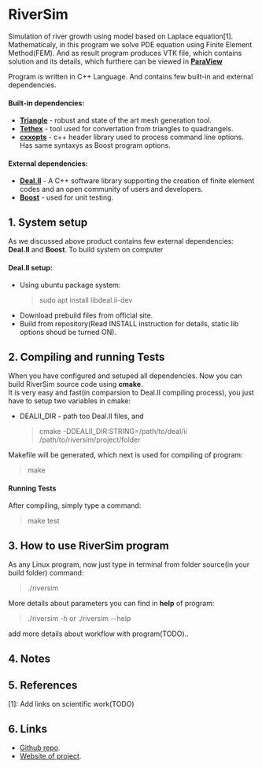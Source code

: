 # RiverSim
Simulation of river growth using model based on Laplace equation[1].
Mathematicaly, in this program we solve PDE equation using Finite Element Method(FEM). And as result program produces VTK file, which contains solution and its details, which furthere can be viewed in [__ParaView__](https://www.paraview.org/)  

Program is written in C++ Language.  And contains few built-in  and external dependencies.  

#### Built-in dependencies:
  * [__Triangle__](http://www.cs.cmu.edu/afs/cs/Web/People/quake/triangle.html) - robust and state of the art mesh generation tool.  
  * [__Tethex__](https://github.com/martemyev/tethex/wiki) - tool used for convertation from triangles to quadrangels.
  * [__cxxopts__](https://github.com/jarro2783/cxxopts) - c++ header library used to process command line options. Has same syntaxys as Boost program options.

#### External dependencies:
* [__Deal.II__](https://www.dealii.org/) - A C++ software library supporting the creation of finite element codes and an open community of users and developers.
* [__Boost__](https://www.boost.org/doc/libs/1_66_0/libs/test/doc/html/index.html) - used for unit testing.


## 1. System setup
As we discussed above product contains few external  dependencies: __Deal.II__ and __Boost__.
To build system on computer

#### Deal.II setup:

* Using ubuntu package system:
    > sudo apt install libdeal.ii-dev  
* Download prebuild files from official site.
* Build from repository(Read INSTALL instruction for details, static lib options shoud be turned ON).

## 2. Compiling and running Tests
When you have configured and setuped all dependencies. Now you can build RiverSim source code using __cmake__.  
It is very easy and fast(in comparsion to Deal.II compiling process), you just have to setup two variables in cmake: 
* DEALII_DIR - path too Deal.II files, and

  > cmake -DDEALII_DIR:STRING=/path/to/deal/ii /path/to/riversim/project/folder

Makefile will be generated, which next is used for compiling of program:

  > make

#### Running Tests
After compiling, simply type a command:
  > make test


## 3. How to use RiverSim program

As any Linux program, now just type in terminal from folder source(in your build folder) command:
  > ./riversim

More details about parameters you can find in __help__ of program:
  > ./riversim -h
or
  > ./riversim --help

add more details about workflow with program(TODO)..


## 4. Notes


## 5. References
[1]: Add links on scientific work(TODO)

## 6. Links

* [Github repo](https://github.com/okmechak/RiverSim).
* [Website of project](https://okmechak.github.io/RiverSim/).